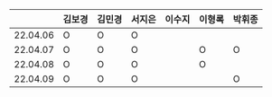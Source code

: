 |          | 김보경  | 김민경  | 서지은  |  이수지 | 이형록 | 박휘종 |
|----------|-------|--------|-------|--------|------|-------|
| 22.04.06 |   O   |    O   |   O   |        |      |       |
| 22.04.07 |   O   |    O   |   O   |        |   O  |   O   |
| 22.04.08 |   O   |    O   |   O   |        |   O  |       |
| 22.04.09 |   O   |   O    |   O   |        |      |   O   |
